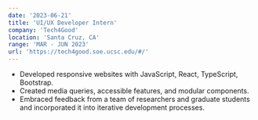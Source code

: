 ```yaml
---
date: '2023-06-21'
title: 'UI/UX Developer Intern'
company: 'Tech4Good'
location: 'Santa Cruz, CA'
range: 'MAR - JUN 2023'
url: 'https://tech4good.soe.ucsc.edu/#/'
---
```


- Developed responsive websites with JavaScript, React, TypeScript, Bootstrap.
- Created media queries, accessible features, and modular components.
- Embraced feedback from a team of researchers and graduate students and incorporated it into iterative development processes.